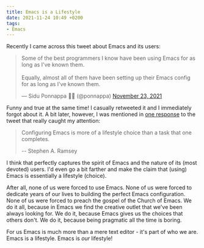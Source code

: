 ```yaml
---
title: Emacs is a Lifestyle
date: 2021-11-24 10:49 +0200
tags:
- Emacs
---
```


Recently I came across this tweet about Emacs and its users:

<blockquote class="twitter-tweet"><p lang="en" dir="ltr">Some of the best programmers I know have been using Emacs for as long as I&#39;ve known them.<br><br>Equally, almost all of them have been setting up their Emacs config for as long as I&#39;ve known them.</p>&mdash; Sidu Ponnappa 💉💉 (@ponnappa) <a href="https://twitter.com/ponnappa/status/1463084237653884931?ref_src=twsrc%5Etfw">November 23, 2021</a></blockquote> <script async src="https://platform.twitter.com/widgets.js" charset="utf-8"></script>

Funny and true at the same time! I casually retweeted it and I immediately forgot about it.
A bit later, however, I was mentioned in [one response](https://twitter.com/stephenaramsey/status/1463265777964879873?s=20) to the tweet that really caught my attention:

> Configuring Emacs is more of a lifestyle choice than a task that one completes.
>
> -- Stephen A. Ramsey

I think that perfectly captures the spirit of Emacs and the nature of its (most devoted) users. I'd even go a bit farther and make the claim that (using) Emacs is essentially a lifestyle (choice).

After all, none of us were forced to use Emacs. None of us were forced to dedicate years of our lives to building the perfect Emacs configuration. None of us
were forced to preach the gospel of the Church of Emacs. We do it all, because in Emacs we find the creative outlet that we've been always looking for.
We do it, because Emacs gives us the choices that others don't. We do it, because being pragmatic all the time is boring.

For us Emacs is much more than a mere text editor - it's part of who we are. Emacs is a lifestyle. Emacs is _our_ lifestyle!
